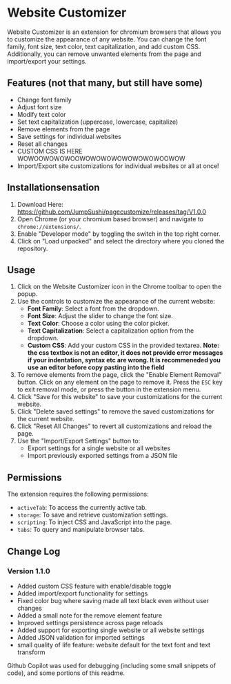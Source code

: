 # Website Customizer

Website Customizer is an extension for chromium browsers that allows you to customize the appearance of any website. You can change the font family, font size, text color, text capitalization, and add custom CSS. Additionally, you can remove unwanted elements from the page and import/export your settings.

## Features (not that many, but still have some)

- Change font family
- Adjust font size
- Modify text color
- Set text capitalization (uppercase, lowercase, capitalize)
- Remove elements from the page
- Save settings for individual websites
- Reset all changes
- CUSTOM CSS IS HERE WOWOOWOWOWOOWOWOWOWOWOWOWOWOOWOW
- Import/Export site customizations for individual websites or all at once!

## Installationsensation

1. Download Here: https://github.com/JumpSushi/pagecustomize/releases/tag/V1.0.0
2. Open Chrome (or your chromium based browser) and navigate to `chrome://extensions/`.
3. Enable "Developer mode" by toggling the switch in the top right corner.
4. Click on "Load unpacked" and select the directory where you cloned the repository.

## Usage

1. Click on the Website Customizer icon in the Chrome toolbar to open the popup.
2. Use the controls to customize the appearance of the current website:
    - **Font Family**: Select a font from the dropdown.
    - **Font Size**: Adjust the slider to change the font size.
    - **Text Color**: Choose a color using the color picker.
    - **Text Capitalization**: Select a capitalization option from the dropdown.
    - **Custom CSS**: Add your custom CSS in the provided textarea. **Note: the css textbox is not an editor, it does not provide error messages if your indentation, syntax etc are wrong. It is recommeneded you use an editor before copy pasting into the field**
3. To remove elements from the page, click the "Enable Element Removal" button. Click on any element on the page to remove it. Press the `ESC` key to exit removal mode, or press the button in the extension menu.
4. Click "Save for this website" to save your customizations for the current website.
5. Click "Delete saved settings" to remove the saved customizations for the current website.
6. Click "Reset All Changes" to revert all customizations and reload the page.
7. Use the "Import/Export Settings" button to:
    - Export settings for a single website or all websites
    - Import previously exported settings from a JSON file

## Permissions

The extension requires the following permissions:
- `activeTab`: To access the currently active tab.
- `storage`: To save and retrieve customization settings.
- `scripting`: To inject CSS and JavaScript into the page.
- `tabs`: To query and manipulate browser tabs.

## Change Log

### Version 1.1.0
- Added custom CSS feature with enable/disable toggle
- Added import/export functionality for settings
- Fixed color bug where saving made all text black even without user changes
- Added a small note for the remove element feature
- Improved settings persistence across page reloads
- Added support for exporting single website or all website settings
- Added JSON validation for imported settings
- small quality of life feature: website default for the text font and text transform

Github Copilot was used for debugging (including some small snippets of code), and some portions of this readme.

